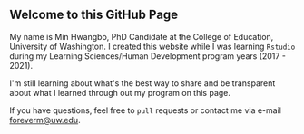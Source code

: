 ## Welcome to this GitHub Page

My name is Min Hwangbo, PhD Candidate at the College of Education, University of Washington. I created this website while I was learning `Rstudio` during my Learning Sciences/Human Development program years (2017 - 2021).

I'm still learning about what's the best way to share and be transparent about what I learned through out my program on this page. 

If you have questions, feel free to `pull` requests or contact me via e-mail foreverm@uw.edu.
